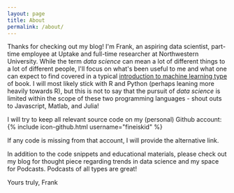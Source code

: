 ```yaml
---
layout: page
title: About
permalink: /about/
---
```


Thanks for checking out my blog! I'm Frank, an aspiring data scientist, part-time employee at Uptake and full-time researcher at Northwestern University. While the term _data science_ can mean a lot of different things to a lot of different people, I'll focus on what's been useful to me and what one can expect to find covered in a typical [introduction to machine learning type](http://www-bcf.usc.edu/~gareth/ISL/) of book. I will most likely stick with R and Python (perhaps leaning more heavily towards R), but this is not to say that the pursuit of _data science_ is limited within the scope of these two programming languages - shout outs to Javascript, Matlab, and Julia!

I will try to keep all relevant source code on my (personal) Github account:
{% include icon-github.html username="fineiskid" %}
<!-- [jekyll-new](https://github.com/fineiskid) -->

If any code is missing from that account, I will provide the alternative link.

In addition to the code snippets and educational materials, please check out my blog for thought piece regarding trends in data science and my space for Podcasts. Podcasts of all types are great! 


Yours truly,
Frank

